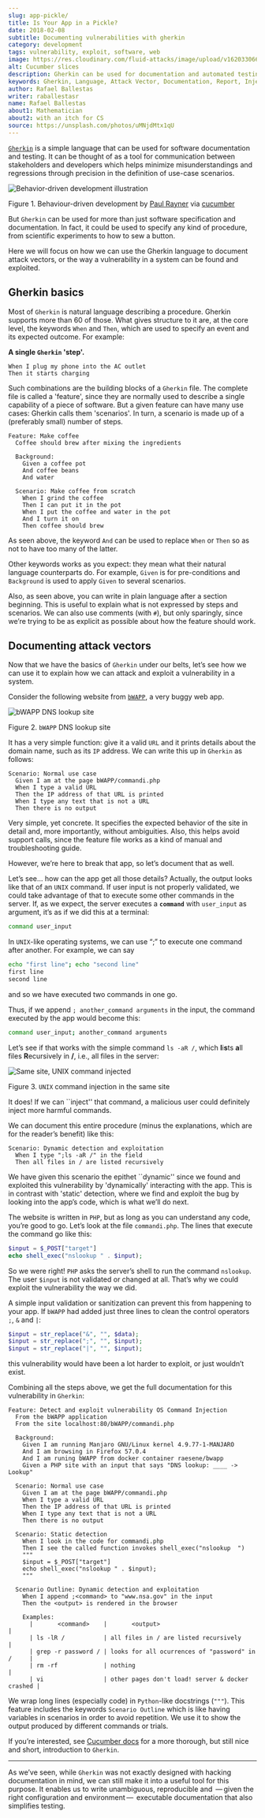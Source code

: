 ```yaml
---
slug: app-pickle/
title: Is Your App in a Pickle?
date: 2018-02-08
subtitle: Documenting vulnerabilities with gherkin
category: development
tags: vulnerability, exploit, software, web
image: https://res.cloudinary.com/fluid-attacks/image/upload/v1620330662/blog/app-pickle/cover_cmww8t.webp
alt: Cucumber slices
description: Gherkin can be used for documentation and automated testing. Here we focus on its basics and how we can use it to show how a given website can be attacked.
keywords: Gherkin, Language, Attack Vector, Documentation, Report, Injection, Vulnerability, Pentesting, Ethical Hacking
author: Rafael Ballestas
writer: raballestasr
name: Rafael Ballestas
about1: Mathematician
about2: with an itch for CS
source: https://unsplash.com/photos/uMNjdMtx1qU
---
```


[`Gherkin`](https://github.com/cucumber/cucumber/wiki/Gherkin)
is a simple language that
can be used for software documentation and testing.
It can be thought of as a tool for
communication between stakeholders and developers which
helps minimize misunderstandings and regressions
through precision in the definition of use-case scenarios.

<div class="imgblock">

![Behavior-driven development illustration](https://res.cloudinary.com/fluid-attacks/image/upload/c_scale,w_400/v1620330660/blog/app-pickle/bdd-cycle_a5xfdy.webp)

<div class="title">

Figure 1. Behaviour-driven development by [Paul
Rayner](http://thepaulrayner.com/about/) via [cucumber](https://cucumber.io/)

</div>

</div>

But `Gherkin` can be used for more than just
software specification and documentation.
In fact, it could be used to
specify any kind of procedure,
from scientific experiments to
how to sew a button.

Here we will focus on
how we can use the Gherkin language to
document attack vectors, or
the way a vulnerability in a system
can be found and exploited.

## Gherkin basics

Most of `Gherkin` is natural language
describing a procedure.
Gherkin supports more than 60 of those.
What gives structure to it are,
at the core level,
the keywords `When` and `Then`,
which are used to specify an event and
its expected outcome. For example:

**A single `Gherkin` 'step'.**

``` gherkin
When I plug my phone into the AC outlet
Then it starts charging
```

Such combinations are
the building blocks of a `Gherkin` file.
The complete file is called a 'feature',
since they are normally used to
describe a single capability
of a piece of software.
But a given feature can have many use cases:
Gherkin calls them 'scenarios'.
In turn, a scenario is made up of
 a (preferably small) number of steps.

``` gherkin
Feature: Make coffee
  Coffee should brew after mixing the ingredients

  Background:
    Given a coffee pot
    And coffee beans
    And water

  Scenario: Make coffee from scratch
    When I grind the coffee
    Then I can put it in the pot
    When I put the coffee and water in the pot
    And I turn it on
    Then coffee should brew
```

As seen above,
the keyword `And`
can be used to replace `When` or `Then`
so as not to have too many of the latter.

Other keywords works as you expect:
they mean
what their natural language counterparts do.
For example,
`Given` is for pre-conditions and
`Background` is used
to apply `Given`
to several scenarios.

Also, as seen above,
you can write in plain language
after a section beginning.
This is useful to explain
what is not expressed by steps and scenarios.
We can also use comments (with `#`),
but only sparingly,
since we’re trying to be
as explicit as possible
about how the feature should work.

## Documenting attack vectors

Now that we have the basics of `Gherkin` under our belts,
let’s see how we can use it
to explain how we can attack and
exploit a vulnerability in a system.

Consider the following website from
[`bWAPP`](link:http://itsecgames.com),
a very buggy web app.

<div class="imgblock">

![bWAPP DNS lookup site](https://res.cloudinary.com/fluid-attacks/image/upload/v1620330660/blog/app-pickle/scr-normal-use-case_p2arvd.webp)

<div class="title">

Figure 2. `bWAPP` DNS lookup site

</div>

</div>

It has a very simple function:
give it a valid `URL` and
it prints details about the domain name,
such as its `IP` address.
We can write this up in `Gherkin` as follows:

``` gherkin
Scenario: Normal use case
  Given I am at the page bWAPP/commandi.php
  When I type a valid URL
  Then the IP address of that URL is printed
  When I type any text that is not a URL
  Then there is no output
```

Very simple, yet concrete.
It specifies the expected
behavior of the site
in detail and,
more importantly,
without ambiguities.
Also, this helps avoid support calls,
since the feature file works
as a kind of manual and
troubleshooting guide.

However, we’re here to break that app,
so let’s document that as well.

<div>
<cta-banner
buttontxt="Read more"
link="/solutions/ethical-hacking/"
title="Get started with Fluid Attacks' Ethical Hacking solution right now"
/>
</div>

Let’s see…​
how can the app get all those details?
Actually, the output looks
like that of an `UNIX` command.
If user input is not properly validated,
we could take advantage of that to
execute some other commands in the server.
If, as we expect,
the server executes a **`command`**
with `user_input` as argument,
it’s as if we did this at a terminal:

``` bash
command user_input
```

In `UNIX`-like operating systems,
we can use “;” to execute one command after another.
For example, we can say

``` bash
echo "first line"; echo "second line"
first line
second line
```

and so we have executed two commands in one go.

Thus, if we append
`; another_command arguments`
in the input,
the command executed by the app
would become this:

``` bash
command user_input; another_command arguments
```

Let’s see if that works with
the simple command `ls -aR /`, which
**l**i**s**ts **a**ll files **R**ecursively in **/**,
i.e., all files in the server:

<div class="imgblock">

![Same site, UNIX command injected](https://res.cloudinary.com/fluid-attacks/image/upload/v1620330660/blog/app-pickle/scr-ls-injected_rbvn0e.webp)

<div class="title">

Figure 3. `UNIX` command injection in the same site

</div>

</div>

It does\!
If we can \`\`inject'' that command,
a malicious user could definitely
inject more harmful commands.

We can document this entire procedure
(minus the explanations,
which are for the reader’s benefit)
like this:

``` gherkin
Scenario: Dynamic detection and exploitation
  When I type ";ls -aR /" in the field
  Then all files in / are listed recursively
```

We have given this scenario the epithet \`\`dynamic'' since
we found and exploited this vulnerability
by 'dynamically' interacting with the app.
This is in contrast with 'static' detection,
where we find and exploit the bug
by looking into the app’s code,
which is what we’ll do next.

The website is written in `PHP`,
but as long as you can understand any code,
you’re good to go.
Let’s look at the file `commandi.php`.
The lines that execute the command go like this:

``` php
$input = $_POST["target"]
echo shell_exec("nslookup " . $input);
```

So we were right\!
`PHP` asks the server’s shell to
run the command `nslookup`.
The user `$input` is not validated or
changed at all.
That’s why we could exploit
the vulnerability the way we did.

A simple input validation or sanitization
can prevent this
from happening to your app.
If `bWAPP` had added just three lines
to clean the control operators `;`, `&` and `|`:

``` php
$input = str_replace("&", "", $data);
$input = str_replace(";", "", $input);
$input = str_replace("|", "", $input);
```

this vulnerability would have been
a lot harder to exploit, or
just wouldn’t exist.

Combining all the steps above,
we get the full documentation
for this vulnerability
in `Gherkin`:

``` gherkin
Feature: Detect and exploit vulnerability OS Command Injection
  From the bWAPP application
  From the site localhost:80/bWAPP/commandi.php

  Background:
    Given I am running Manjaro GNU/Linux kernel 4.9.77-1-MANJARO
    And I am browsing in Firefox 57.0.4
    And I am runing bWAPP from docker container raesene/bwapp
    Given a PHP site with an input that says "DNS lookup: ____ -> Lookup"

  Scenario: Normal use case
    Given I am at the page bWAPP/commandi.php
    When I type a valid URL
    Then the IP address of that URL is printed
    When I type any text that is not a URL
    Then there is no output

  Scenario: Static detection
    When I look in the code for commandi.php
    Then I see the called function invokes shell_exec("nslookup  ")
    """
    $input = $_POST["target"]
    echo shell_exec("nslookup " . $input);
    """

  Scenario Outline: Dynamic detection and exploitation
    When I append ;<command> to "www.nsa.gov" in the input
    Then the <output> is rendered in the browser

    Examples:
      |       <command>    |       <output>                                  |
      | ls -lR /           | all files in / are listed recursively           |
      | grep -r password / | looks for all ocurrences of "password" in /     |
      | rm -rf             | nothing                                         |
      | vi                 | other pages don't load! server & docker crashed |
```

We wrap long lines
(especially code)
in `Python`-like docstrings (`"""`).
This feature includes the keywords
`Scenario Outline` which is like
having variables in scenarios
in order to avoid repetition.
We use it to show
the output produced by
different commands or trials.

If you’re interested,
see [Cucumber docs](https://cucumber.io/docs/reference)
for a more thorough,
but still nice and short,
introduction to `Gherkin`.

---
As we’ve seen,
while `Gherkin`
was not exactly designed
with hacking documentation in mind,
we can still make it into a useful tool
for this purpose.
It enables us to write
unambiguous, reproducible and
 — given the right configuration and environment — 
executable documentation that
also simplifies testing.
